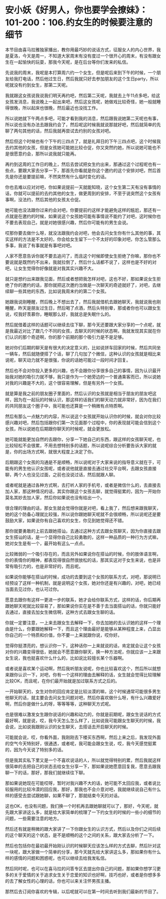 # 安小妖《好男人，你也要学会撩妹》：101-200：106.约女生的时候要注意的细节

本节目由喜马拉雅独家播出，教你用最巧妙的说话方式，征服女人的内心世界，我是夏洛，今天是周一，不知道大家周末有没有度过一个很开心的周末，有没有跟女生在一起愉快的玩耍，那我今天呢，是在后台等你们发来的私信。

先说我的周末，我呢是本打算周六约一个女生，但是呢后来到下午的时候，一个朋友给我打电话，然后他过生日，然后我就只好去参加朋友的这个生日party，所以呢就没有约到女生，那第二天呢。

我就跟这女孩说我说我们明天再约吧，然后第二天呢，我就去上午11点多吧，给这女孩发消息，我说晚上一起出来吧，然后这女孩呢，她做戏比较奇怪，她一般就睡得很晚，所以起床也很晚，然后最近也没找工作。

所以说她就下午两点多吧，可能才看到我的消息，然后跟我说她第二天呢也有事，所以说也没有办法去跟我约会了，然后呢这时候我就说那就好吧，然后就简单的先聊了两句其他的话，然后我就再尝试去约别的女孩对吧。

然后但这个时候也有个下午的三四点了，就是礼拜日的下午三四点吧，这个时候我去约其他的女孩，但是女孩她可能她比较仓促，你又突然约她，所以说她可能也不是很愿意约会，那所以说我就只能再。

再约到这周的工作日的晚上，然后去尝试把女生约出来，那通过这个过程呢也有一些点，要跟大家去分享一下，那首先你看就是你这个邀约的这个安排对吧，然后首先是你还是要提前嘛，不然突然有什么临时变化的话。

你也去难以应对对吧，你如果说提前一天就能知晓，这个女生第二天有没有事情的话，你就可以提前的去约其他的女生，做更周到的安排，不至于说突然这个女孩有事啊，没法约，然后其他的女孩太仓促。

她可能也没法跟你过来约会对吧，你要提前约这样才能避免这样的尴尬，那还有一点就是在邀约的时候，如果说这个女孩她可能有事情说不能约了对吧，这时候你也不要去表现自己，就是对她很感兴趣，然后你可能有的男生会说。

哎那你要去做什么呀，就没法跟我约会对吧，他会去问女生你有什么其他的事，其实这样的方法是不太好的，你会给女生留下一个不太好的印象对吧，你怎么管那么多事，我说了有事就是有事吧对吧。

人家不愿意告诉你就不要去追问了，而且这个时候即使女生拒绝了你嘛，那你也不要说就是既然约不出来，我就拉倒了，然后什么话都不说了，这样也是不好的对吧，让女生觉得你好像就是对我其实兴趣不大。

就只是想约出来跟我见面，然后或者想把我怎样对吧，这也不好，那如果说女生拒绝了你的邀约的话，那你就把这次邀约当做是一次聊天的奇迹就好了，对吧，去继续聊一些其他的东西，比如说我周末约的第二个女孩。

她跟我说刚睡醒，然后晚上不想出去了，然后我就借机去跟她聊天，我就说我也刚睡醒，昨天是朋友过生日，然后喝了点酒，然后头特别晕，那或者你也可以跟女生说，哎我好羡慕你，睡眠那么好，我就总是失眠什么的。

然后就借着这样的话题可以继续去往下聊，那今天还要跟大家分享的一个点呢，就是我最近对比了跟几个不同的女孩，去聊天的时候的状态啊，我就发现其实就在你们认识的那个奇迹啊，你的那个前期的那个吸引力是不是足够。

她对你们后期的聊天是有很大的决定意义的，比如说拼车回家的时候，然后共同坐一辆车，然后就随便搭了个话，聊了几句加了个微信，这种认识的女孩就是相比来说呢，聊天动力就不是很强，你说的话她可能过一段时间才回复。

然后也不会对你投入更多的兴趣，也不会跟你分享很多自己的事情，因为认识最开始我对她的吸引力就不够，我只是作为一个她旁边的一个普通乘客而已，所以说她对我的兴趣是不大的，这个很容易理解，但是有另外一个女孩。

就是算是我之前的朋友圈子里面的，然后认识的女孩就是相当于朋友的朋友吧这样，因为在一起玩的时候认识，那这样的话我们的聊天动力就非常好，因为在我们的共同朋友这个圈子中，我可能也还算是一个稍微有点特质啊。

然后有那么一点魅力的内容，所以说这个女孩就开始认识你的时候，就会对你比较感兴趣对吧，然后包括跟你们第一次见面那个过程中，你的表现就可能会信到这个女孩，所以说她在后期跟你聊天的时候呢，就会更放松。

她可能就能更加自然的去跟你，分享一下她自己的东西，跟这样的女孩聊天呢，也比较轻松不会很累，不用去想特别多的话题，所以说呢综合分析要告诉大家的就是，你的出场方式啊，就很大程度上决定了你。

后期跟这个女孩的沟通是不是顺畅，所以说呢对于大家来说的指导意义就在于，可能有的男生他认识女孩呢，或者说他就是直接去通过社交平台啊，去跟女孩直接聊，两个人也没见过面，之前也没说过话，然后就跟人聊。

或者呢就是通过各种方式啊，去打听人家的手机号，或者是微信什么的，去直接去加人家，那这种情况的话，其实你跟这个女孩去聊，就觉得挺累的，因为一开始你莫名其妙去加人家，然后你如果说也没有给出一个。

很合理的理由的话，那女生就会觉得你就是对吧，看上我了，然后想来跟我聊天，她的这个防备心理就比较强，所以说你跟她聊天呢就不会很顺畅，所以说呢还是要鼓励大家，如果说你有自己喜欢的女生，你见到她觉得还不错。

那你就要勇敢的上前去跟她搭讪，去通过这种方式去跟女孩聊天，因为你直接去跟女生搭讪的话，是一个显得你自己比较勇敢的，这样一种品质的一种行为方式嘛，她对女生是有一个，最开始有这么一点点。

比较微弱的一个吸引存在的，而且另外如果说你在搭讪的时候，你的肢体语言啊，你的表情你的眼神，都表现得很自然很放松的话，那其实这对于女生来说，也是非常有吸引力的，也是非常好的，而且呢。

如果说你能够在搭讪的时候，成功的去要到这个女孩的联系方式，对吧，那说明已经预设了这样一种机制，就是说明这个女孩，她对你还是有兴趣的，对吧，她已经当面去见过你，也认可过你。

愿意去跟你有这样一更进一步的联系，她才会给你联系方式，这样的话，你后期再跟她聊天呢就比较容易了，那如果说你实在是不善于去当面搭讪的话，你就只能好去通过，直接去加女生微信啊，这种方式去跟女生聊的话。

你就一定要注意，一上来去跟女生去解释一下，你去加她的去认识她的这样一个理由是什么，你要跟她解释一下，而且这个理由最好是能够从某种程度上来，凸显出你自己的一个特质和价值，你不要一上来就跟你说，哎你好。

觉得你挺漂亮的，想认识你一下，这种话你一上来就说的话，肯定就会让这个女孩对你的兴趣变得很低，她就会不愿意跟你聊天，换一种方法呢，你就应该一上来跟女生说，我也挺喜欢什么什么的，比如说比较擅长某个乐器啊。

或者说是喜欢某个运动啊，然后我听朋友说呢，你也比较喜欢这个，然后所以就想来跟你认识一下，对吧，你有一个这样的理由去解释的话，女生就会觉得比较理解比较OK，而且呢，在你们最开始就是加过联系方式之后的。

一开始聊天的，女生对你的回应肯定是比较淡漠的嘛，这个时候通常可能很多男生他聊天的话，就主要会去问女生问题对吧，然后你喜欢做什么呀，有什么兴趣爱好啊，然后你是做什么的呀，等等等等，这种聊天方式呢。

也是很难以激发女生跟你说话的兴趣和动力的，你就是前期呢，跟女生说话的方式最好啊，就是说，哎，我今天怎么怎么样了，比如说我可能跟女生聊天的时候，我会说，比如说我跟刚认识的女生聊天，去搭话去开启聊天的时候。

可能就会说，哎，你看外面，我刚刚去下楼买东西啊，然后上来之后，我发现外面的空气今天特别好，很通透，或者呢，我可能会跟女生说，哎，我今天感觉挺累的，因为今天说了特别多的话。

但是我其实私下里又是一个不喜欢说话的人，所以就觉得特别的累，然后我就这样很简单的去把自己的状态去给女生分享一下，那如果说她愿意回复我，愿意去跟我聊一下的话，那好，那我们就继续往下聊。

那如果说她现在可能哎呀，暂时对我兴趣不大的话，她可能不太回应我，或者说比较服用的比较冷漠的回应我，那好，那我也不会介意对吧，我就继续说自己有什么样的感受去尝试跟她聊，如果不聊了，那就结束今天的对话。

这也OK，也没有问题，我们换一个时机再去跟她聊就可以了，那好，今天呢，就先跟大家讲这么多，就是给大家简单的梳理了一下约女生的时候的一些小的细节的问题，一些需要注意的地方。

然后还有就是稍微的跟大家讲了一下你跟女生的认识方式，然后以及你们之间后续的这个聊天的这个状态，是不是顺畅的这个之间的关系，跟大家去分析了一下。

然后也包括你在最初最开始刚认识的时候聊天应该怎么样的方式去聊，然后针对这一块呢，跟大家做一个简单的分享，那今天就先给大家讲这么多，那如果你有什么样的感情的问题和困惑呢，也可以继续去给我发私信。

然后同时呢，也可以在喜马拉的问答专区去提出你自己的问题，那如果你想学习更多的关于爱情的关于追求女生关于恋爱的知识也好啊，技巧也好，或者是你想多多的去了解女性的心理的话，你也可以来关注怀男孩主播。

那然后去订阅你喜欢的专辑，以后呢就可以在第一时间去听到我们最新的节目了。